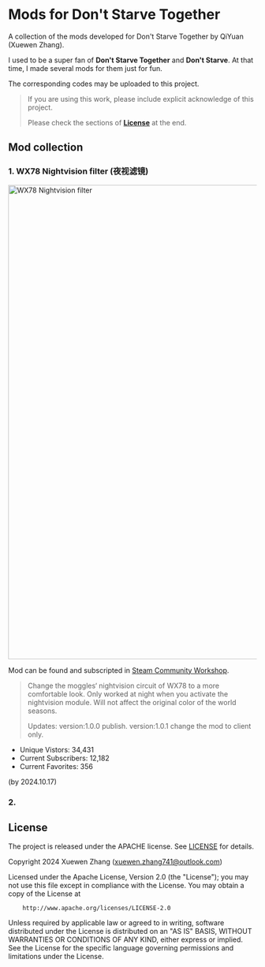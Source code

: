 # Mods for Don't Starve Together

A collection of the mods developed for Don't Starve Together by QiYuan (Xuewen Zhang).

I used to be a super fan of **Don't Starve Together** and **Don't Starve**. At that time, I made several mods for them just for fun.

The corresponding codes may be uploaded to this project.

> If you are using this work, please include explicit acknowledge of this project.
>
> Please check the sections of [**License**](#license) at the end.


## Mod collection

### 1. WX78 Nightvision filter (夜视滤镜)

<img width="962" alt="WX78 Nightvision filter" src="https://github.com/user-attachments/assets/bb3e18ee-d5de-47fb-85d3-0c188b4f2705">


Mod can be found and subscripted in [Steam Community Workshop](https://steamcommunity.com/sharedfiles/filedetails/?id=2805969793).

> Change the moggles‘ nightvision circuit of WX78 to a more comfortable look. Only worked at night when you activate the nightvision module. Will not affect the original color of the world seasons.
> 
> Updates:
> version:1.0.0 publish.
> version:1.0.1 change the mod to client only.

- Unique Vistors: 34,431 
- Current Subscribers: 12,182 
- Current Favorites: 356
  
(by 2024.10.17)

### 2. 



## License

The project is released under the APACHE license. See [LICENSE](https://github.com/QiYuan-Zhang/QYtool/blob/main/LICENSE) for details.

Copyright 2024 Xuewen Zhang (xuewen.zhang741@outlook.com)

Licensed under the Apache License, Version 2.0 (the "License"); you may not use this file except in compliance with the License. You may obtain a copy of the License at
```
    http://www.apache.org/licenses/LICENSE-2.0
```
Unless required by applicable law or agreed to in writing, software distributed under the License is distributed on an "AS IS" BASIS, WITHOUT WARRANTIES OR CONDITIONS OF ANY KIND, either express or implied. See the License for the specific language governing permissions and limitations under the License.
